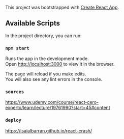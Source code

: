 This project was bootstrapped with [Create React App](https://github.com/facebook/create-react-app).

## Available Scripts

In the project directory, you can run:

### `npm start`

Runs the app in the development mode.<br />
Open [http://localhost:3000](http://localhost:3000) to view it in the browser.

The page will reload if you make edits.<br />
You will also see any lint errors in the console.

### `sources`

https://www.udemy.com/course/react-cero-experto/learn/lecture/19761990?start=45#content

### `deploy`

https://isaialbarran.github.io/react-crash/
